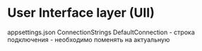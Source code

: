 <h1>User Interface layer (UII)</h1>
<p>appsettings.json ConnectionStrings DefaultConnection - строка подключения - необходимо поменять на актуальную</p>